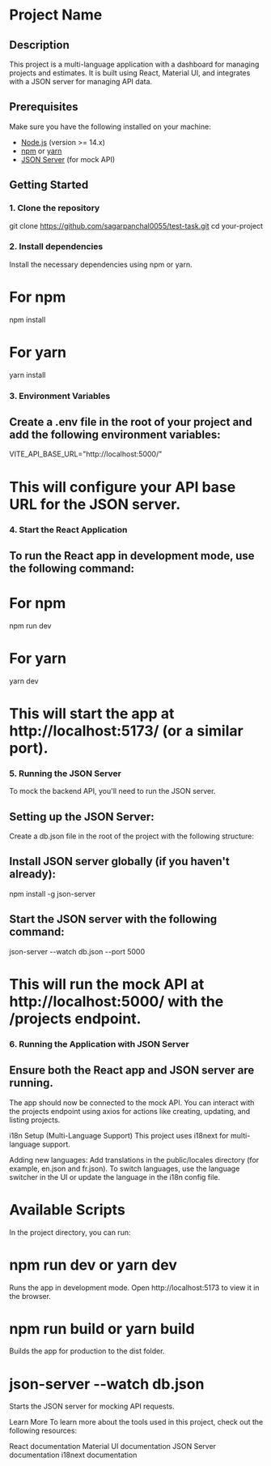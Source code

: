 # Project Name

## Description

This project is a multi-language application with a dashboard for managing projects and estimates. It is built using React, Material UI, and integrates with a JSON server for managing API data.

## Prerequisites

Make sure you have the following installed on your machine:

- [Node.js](https://nodejs.org/en/download/) (version >= 14.x)
- [npm](https://www.npmjs.com/get-npm) or [yarn](https://yarnpkg.com/getting-started/install)
- [JSON Server](https://github.com/typicode/json-server) (for mock API)

## Getting Started

### 1. Clone the repository

git clone https://github.com/sagarpanchal0055/test-task.git
cd your-project


### 2. Install dependencies
Install the necessary dependencies using npm or yarn.

# For npm
npm install

# For yarn
yarn install

### 3. Environment Variables
## Create a .env file in the root of your project and add the following environment variables:

VITE_API_BASE_URL="http://localhost:5000/"

# This will configure your API base URL for the JSON server.

### 4. Start the React Application
## To run the React app in development mode, use the following command:

# For npm
npm run dev

# For yarn
yarn dev

# This will start the app at http://localhost:5173/ (or a similar port).


### 5. Running the JSON Server
To mock the backend API, you'll need to run the JSON server.

## Setting up the JSON Server:
Create a db.json file in the root of the project with the following structure:

## Install JSON server globally (if you haven't already):
npm install -g json-server

## Start the JSON server with the following command:
json-server --watch db.json --port 5000

# This will run the mock API at http://localhost:5000/ with the /projects endpoint.

### 6. Running the Application with JSON Server
## Ensure both the React app and JSON server are running.

The app should now be connected to the mock API. You can interact with the projects endpoint using axios for actions like creating, updating, and listing projects.

i18n Setup (Multi-Language Support)
This project uses i18next for multi-language support.

Adding new languages:
Add translations in the public/locales directory (for example, en.json and fr.json).
To switch languages, use the language switcher in the UI or update the language in the i18n config file.


# Available Scripts
In the project directory, you can run:

# npm run dev or yarn dev
Runs the app in development mode. Open http://localhost:5173 to view it in the browser.

# npm run build or yarn build
Builds the app for production to the dist folder.

# json-server --watch db.json
Starts the JSON server for mocking API requests.

Learn More
To learn more about the tools used in this project, check out the following resources:

React documentation
Material UI documentation
JSON Server documentation
i18next documentation